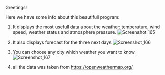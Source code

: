 Greetings!

Here we have some info about this beautifull program:

1) It displays the most usefull data about the weather: temperature, wind speed, weather status and atmosphere pressure.
![Screenshot_165](https://github.com/FlameInBrains/WeatherApp/assets/134690495/65a0884e-d318-4db6-97f3-984a7e98e209)

2) It also displays forecast for the three next days
![Screenshot_166](https://github.com/FlameInBrains/WeatherApp/assets/134690495/b8be66ea-260a-45ac-96c7-c9cc22587538)


3) You can choose any city which weather you want to know.
![Screenshot_167](https://github.com/FlameInBrains/WeatherApp/assets/134690495/8a931e5f-22e8-4928-a7cb-0c9f70923e86)

4) all the data was taken from https://openweathermap.org/

